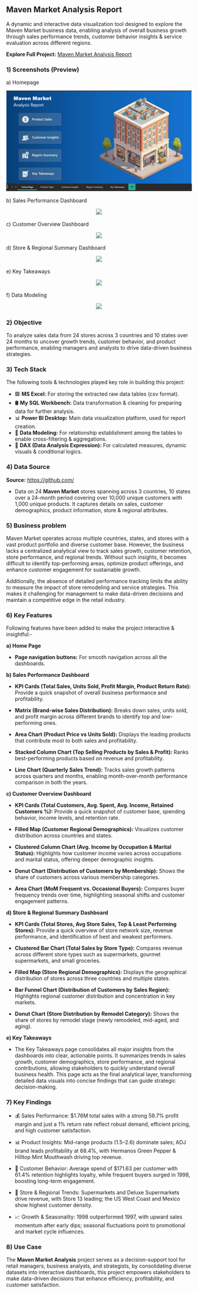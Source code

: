 
## Maven Market Analysis Report
A dynamic and interactive data visualization tool designed to explore the Maven Market business data, enabling analysis of overall business growth through sales performance trends, customer behavior insights & service evaluation across different regions. 

**Explore Full Project:** [Maven Market Analysis Report](https://app.powerbi.com/view?r=eyJrIjoiNWY1YmZhYTctN2I2ZS00ZmVlLTgwMWItOWE4YzI1ZTQ5ZGM2IiwidCI6IjY3ZmM3MmU2LTIxMjctNDY2OC04YmQ3LTAwMGJkYzY5MTg1MSJ9)

### 1) Screenshots (Preview)
  a) Homepage <p align="center">
  <img src= "https://github.com/vermaaditya01/Market_Analysis_Report/blob/main/Project_snapshots/Home%20Page.png" />
</p>

  b) Sales Performance Dashboard <p align="center">
  <img src="https://github.com/vermaaditya01/SQL-Portfolio/blob/main/Project_snapshots/Sales%20Performance%20Dashboard.png" />
</p>

  c) Customer Overview Dashboard <p align="center">
  <img src="https://github.com/vermaaditya01/SQL-Portfolio/blob/main/Project_snapshots/Customers%20Overview%20Dashboard.png" />
</p>

  d) Store & Regional Summary Dashboard <p align="center">
  <img src="https://github.com/vermaaditya01/SQL-Portfolio/blob/main/Project_snapshots/Store%20%26%20Regional%20Summary%20Dashboard.png" />
</p>

  e) Key Takeaways <p align="center">
  <img src="https://github.com/vermaaditya01/SQL-Portfolio/blob/main/Project_snapshots/Key%20Takeaways.png" />
</p>

  f) Data Modeling <p align="center">
  <img src="https://github.com/vermaaditya01/SQL-Portfolio/blob/main/Project_snapshots/Data%20Modeling.png" />
</p>

### 2) Objective
To analyze sales data from 24 stores across 3 countries and 10 states over 24 months to uncover growth trends, customer behavior, and product performance, enabling managers and analysts to drive data-driven business strategies.

### 3) Tech Stack
The following tools & technologies played key role in building this project:
  - 🟩 **MS Excel:** For storing the extracted raw data tables (csv format).
  - 🛢️ **My SQL Workbench:** Data transformation & cleaning for preparing data for further analysis.
  - 📊 **Power BI Desktop:** Main data visualization platform, used for report creation.
  - 🔗 **Data Modeling:** For relationship establishment among the tables to enable cross-filtering & aggregations.
  - 🧠 **DAX (Data Analysis Expression):** For calculated measures, dynamic visuals & conditional logics.

### 4) Data Source
**Source:** https://github.com/ 
- Data on 24 **Maven Market** stores spanning across 3 countries, 10 states over a 24-month period covering over 10,000 unique customers with 1,000 unique products. It captures details on sales, customer demographics, product information, store & regional attributes.

### 5) Business problem
Maven Market operates across multiple countries, states, and stores with a vast product portfolio and diverse customer base. However, the business lacks a centralized analytical view to track sales growth, customer retention, store performance, and regional trends. Without such insights, it becomes difficult to identify top-performing areas, optimize product offerings, and enhance customer engagement for sustainable growth.

Additionally, the absence of detailed performance tracking limits the ability to measure the impact of store remodeling and service strategies. This makes it challenging for management to make data-driven decisions and maintain a competitive edge in the retail industry.

### 6) Key Features
Following features have been added to make the project interactive & insightful:-

**a) Home Page**

  - **Page navigation buttons:** For smooth navigation across all the dashboards.

**b) Sales Performance Dashboard**
  
  - **KPI Cards (Total Sales, Units Sold, Profit Margin, Product Return Rate):** Provide a quick snapshot of overall business performance and profitability.

  - **Matrix (Brand-wise Sales Distribution):** Breaks down sales, units sold, and profit margin across different brands to identify top and low-performing ones.

  - **Area Chart (Product Price vs Units Sold):** Displays the leading products that contribute most to both sales and profitability.

  - **Stacked Column Chart (Top Selling Products by Sales & Profit):** Ranks best-performing products based on revenue and profitability.

  - **Line Chart (Quarterly Sales Trend):** Tracks sales growth patterns across quarters and months, enabling month-over-month performance comparison in both the years.
  
**c) Customer Overview Dashboard**
- **KPI Cards (Total Customers, Avg. Spent, Avg. Income, Retained Customers %):** Provide a quick snapshot of customer base, spending behavior, income levels, and retention rate.

- **Filled Map (Customer Regional Demographics):** Visualizes customer distribution across countries and states.

- **Clustered Column Chart (Avg. Income by Occupation & Marital Status):** Highlights how customer income varies across occupations and marital status, offering deeper demographic insights.

- **Donut Chart (Distribution of Customers by Membership):** Shows the share of customers across various membership categories.

- **Area Chart (MoM Frequent vs. Occasional Buyers):** Compares buyer frequency trends over time, highlighting seasonal shifts and customer engagement patterns.

**d) Store & Regional Summary Dashboard**
- **KPI Cards (Total Stores, Avg Store Sales, Top & Least Performing Stores):** Provide a quick overview of store network size, revenue performance, and identification of best and weakest performers.

- **Clustered Bar Chart (Total Sales by Store Type):** Compares revenue across different store types such as supermarkets, gourmet supermarkets, and small groceries.

- **Filled Map (Store Regional Demographics):** Displays the geographical distribution of stores across three countries and multiple states.

- **Bar Funnel Chart (Distribution of Customers by Sales Region):** Highlights regional customer distribution and concentration in key markets.

- **Donut Chart (Store Distribution by Remodel Category):** Shows the share of stores by remodel stage (newly remodeled, mid-aged, and aging).
  
**e) Key Takeaways**
- The Key Takeaways page consolidates all major insights from the dashboards into clear, actionable points. It summarizes trends in sales growth, customer demographics, store performance, and regional contributions, allowing stakeholders to quickly understand overall business health. This page acts as the final analytical layer, transforming detailed data visuals into concise findings that can guide strategic decision-making.

### 7) Key Findings
  - 💰 Sales Performance: $1.76M total sales with a strong 59.7% profit margin and just a 1% return rate reflect robust demand, efficient pricing, and high customer satisfaction.

  - 📊 Product Insights: Mid-range products ($1.5–$2.6) dominate sales; ADJ brand leads profitability at 68.4%, with Hermanos Green Pepper & Hilltop Mint Mouthwash driving top revenue.

  - 👥 Customer Behavior: Average spend of $171.63 per customer with 61.4% retention highlights loyalty, while frequent buyers surged in 1998, boosting long-term engagement.

  - 🏬 Store & Regional Trends: Supermarkets and Deluxe Supermarkets drive revenue, with Store 13 leading; the US West Coast and Mexico show highest customer density.

  - 📈 Growth & Seasonality: 1998 outperformed 1997, with upward sales momentum after early dips; seasonal fluctuations point to promotional and market cycle influences.

### 8) Use Case
The **Maven Market Analysis** project serves as a decision-support tool for retail managers, business analysts, and strategists, by consolidating diverse datasets into interactive dashboards, this project empowers stakeholders to make data-driven decisions that enhance efficiency, profitability, and customer satisfaction.
